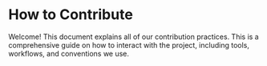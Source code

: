 # How to Contribute

Welcome! This document explains all of our contribution practices. This is a
comprehensive guide on how to interact with the project, including tools,
workflows, and conventions we use.
